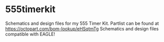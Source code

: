 # 555timerkit
Schematics and design files for my 555 Timer Kit. Partlist can be found at https://octopart.com/bom-lookup/eHSqtmTg
Schematics and design files compatible with EAGLE!

